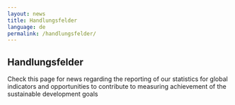 ```yaml
---
layout: news
title: Handlungsfelder
language: de
permalink: /handlungsfelder/
---
```


## Handlungsfelder
Check this page for news regarding the reporting of our statistics for global indicators and opportunities to contribute to measuring achievement of the sustainable development goals
